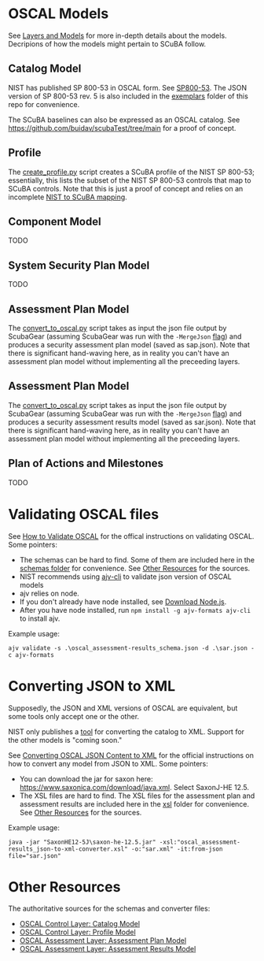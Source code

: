 # OSCAL Models
See [Layers and Models](https://pages.nist.gov/OSCAL/resources/concepts/layer/) for more in-depth details about the models. Decripions of how the models might pertain to SCuBA follow.

## Catalog Model
NIST has published SP 800-53 in OSCAL form. See [SP800-53](https://github.com/usnistgov/oscal-content/tree/main/nist.gov/SP800-53/). The JSON version of SP 800-53 rev. 5 is also included in the [exemplars](/oscal/exemplars) folder of this repo for convenience.

The SCuBA baselines can also be expressed as an OSCAL catalog. See https://github.com/buidav/scubaTest/tree/main for a
proof of concept.

## Profile
The [create_profile.py](/oscal/create_profile.py) script creates a SCuBA profile of the NIST SP 800-53; essentially, this lists the subset of the
NIST SP 800-53 controls that map to SCuBA controls. Note that this is just a proof of concept and relies on an
incomplete [NIST to SCuBA mapping](/oscal/scuba_mapping.json).

## Component Model
TODO

## System Security Plan Model
TODO

## Assessment Plan Model
The [convert_to_oscal.py](/oscal/convert_to_oscal.py) script takes as input the json file output by ScubaGear (assuming ScubaGear was run with the `-MergeJson` [flag](https://github.com/cisagov/ScubaGear/blob/main/docs/configuration/parameters.md#mergejson)) and
produces a security assessment plan model (saved as sap.json). Note that there is significant hand-waving here, as in
reality you can't have an assessment plan model without implementing all the preceeding layers.

## Assessment Plan Model
The [convert_to_oscal.py](/oscal/convert_to_oscal.py) script takes as input the json file output by ScubaGear (assuming ScubaGear was run with the `-MergeJson` [flag](https://github.com/cisagov/ScubaGear/blob/main/docs/configuration/parameters.md#mergejson)) and
produces a security assessment results model (saved as sar.json). Note that there is significant hand-waving here, as in
reality you can't have an assessment plan model without implementing all the preceeding layers.

## Plan of Actions and Milestones
TODO

# Validating OSCAL files
See [How to Validate OSCAL](https://github.com/usnistgov/OSCAL/blob/main/README_validations.md) for the offical
instructions on validating OSCAL. Some pointers:
- The schemas can be hard to find. Some of them are included here in the [schemas folder](/oscal/schemas) for
convenience. See [Other Resources](#other-resources) for the sources.
- NIST recommends using [ajv-cli](https://github.com/ajv-validator/ajv-cli) to validate json version of OSCAL models
- ajv relies on node.
- If you don't already have node installed, see [Download Node.js](https://nodejs.org/en/download/package-manager).
- After you have node installed, run `npm install -g ajv-formats ajv-cli` to install ajv.

Example usage:
```
ajv validate -s .\oscal_assessment-results_schema.json -d .\sar.json -c ajv-formats
```

# Converting JSON to XML
Supposedly, the JSON and XML versions of OSCAL are equivalent, but some tools only accept one or the other.

NIST only publishes a [tool](https://pages.nist.gov/oscal-tools/demos/csx/format-converter/fromjson/) for converting the catalog to XML. Support for the other models is "coming soon."

See [Converting OSCAL JSON Content to XML](https://github.com/usnistgov/OSCAL/tree/4f02dac6f698efda387cc5f55bc99581eaf494b6/build#converting-oscal-json-content-to-xml) for the official instructions on how to convert any model from JSON to XML. Some pointers:
- You can download the jar for saxon here: https://www.saxonica.com/download/java.xml. Select SaxonJ-HE 12.5.
- The XSL files are hard to find. The XSL files for the assessment plan and assessment results are included here in the [xsl](/oscal/xsl) folder for convenience. See [Other Resources](#other-resources) for the sources.

Example usage:
```
java -jar "SaxonHE12-5J\saxon-he-12.5.jar" -xsl:"oscal_assessment-results_json-to-xml-converter.xsl" -o:"sar.xml" -it:from-json file="sar.json"
```

# Other Resources
The authoritative sources for the schemas and converter files:
- [OSCAL Control Layer: Catalog Model](https://pages.nist.gov/OSCAL/resources/concepts/layer/control/catalog/)
- [OSCAL Control Layer: Profile Model](https://pages.nist.gov/OSCAL/resources/concepts/layer/control/profile/)
- [OSCAL Assessment Layer: Assessment Plan Model](https://pages.nist.gov/OSCAL/resources/concepts/layer/assessment/assessment-plan/)
- [OSCAL Assessment Layer: Assessment Results Model](https://pages.nist.gov/OSCAL/resources/concepts/layer/assessment/assessment-results/)
